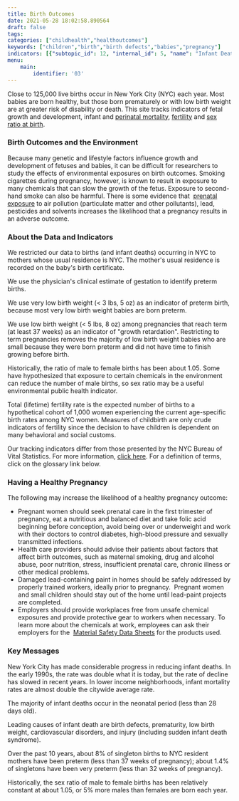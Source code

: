 ```yaml
---
title: Birth Outcomes
date: 2021-05-28 18:02:58.890564
draft: false
tags: 
categories: ["childhealth","healthoutcomes"]
keywords: ["children","birth","birth defects","babies","pregnancy"]
indicators: [{"subtopic_id": 12, "internal_id": 5, "name": "Infant Death", "URL": "https://a816-dohbesp.nyc.gov/IndicatorPublic/VisualizationData.aspx?id=5,719b87,12,Summarize"}, {"subtopic_id": 12, "internal_id": 4, "name": "Low Birthweight at Full Term", "URL": "https://a816-dohbesp.nyc.gov/IndicatorPublic/VisualizationData.aspx?id=4,719b87,12,Summarize"}, {"subtopic_id": 12, "internal_id": 6, "name": "Neonatal Death", "URL": "https://a816-dohbesp.nyc.gov/IndicatorPublic/VisualizationData.aspx?id=6,719b87,12,Summarize"}, {"subtopic_id": 12, "internal_id": 7, "name": "Perinatal Death", "URL": "https://a816-dohbesp.nyc.gov/IndicatorPublic/VisualizationData.aspx?id=7,719b87,12,Summarize"}, {"subtopic_id": 12, "internal_id": 8, "name": "Postneonatal Death", "URL": "https://a816-dohbesp.nyc.gov/IndicatorPublic/VisualizationData.aspx?id=8,719b87,12,Summarize"}, {"subtopic_id": 12, "internal_id": 1, "name": "Preterm Birth", "URL": "https://a816-dohbesp.nyc.gov/IndicatorPublic/VisualizationData.aspx?id=1,719b87,12,Summarize"}, {"subtopic_id": 12, "internal_id": 10, "name": "Sex Ratio ", "URL": "https://a816-dohbesp.nyc.gov/IndicatorPublic/VisualizationData.aspx?id=10,719b87,12,Summarize"}, {"subtopic_id": 12, "internal_id": 9, "name": "Total (Lifetime) Fertility", "URL": "https://a816-dohbesp.nyc.gov/IndicatorPublic/VisualizationData.aspx?id=9,719b87,12,Summarize"}, {"subtopic_id": 12, "internal_id": 3, "name": "Very Low Birthweight", "URL": "https://a816-dohbesp.nyc.gov/IndicatorPublic/VisualizationData.aspx?id=3,719b87,12,Summarize"}, {"subtopic_id": 12, "internal_id": 2, "name": "Very Preterm Birth", "URL": "https://a816-dohbesp.nyc.gov/IndicatorPublic/VisualizationData.aspx?id=2,719b87,12,Summarize"}]
menu:
    main:
        identifier: '03'
---
```


Close to 125,000 live births occur in New York City (NYC) each year. Most babies are born healthy, but those born prematurely or with low birth weight are at greater risk of disability or death. This site tracks indicators of fetal growth and development, infant and [perinatal mortality](http://a816-dohbesp.nyc.gov/IndicatorPublic/Glossary.aspx#Perinata_mortality), [fertility](http://a816-dohbesp.nyc.gov/IndicatorPublic/Glossary.aspx#Fertility) and [sex ratio at birth](http://a816-dohbesp.nyc.gov/IndicatorPublic/Glossary.aspx#Sex_Ratio_at_Birth).

### Birth Outcomes and the Environment

Because many genetic and lifestyle factors influence growth and development of fetuses and babies, it can be difficult for researchers to study the effects of environmental exposures on birth outcomes. Smoking cigarettes during pregnancy, however, is known to result in exposure to many chemicals that can slow the growth of the fetus. Exposure to second-hand smoke can also be harmful. There is some evidence that  [prenatal exposure](http://a816-dohbesp.nyc.gov/IndicatorPublic/Glossary.aspx#Prenatal_exposure) to air pollution (particulate matter and other pollutants), lead, pesticides and solvents increases the likelihood that a pregnancy results in an adverse outcome.   
  
### About the Data and Indicators

We restricted our data to births (and infant deaths) occurring in NYC to mothers whose usual residence is NYC. The mother's usual residence is recorded on the baby's birth certificate.  
  
We use the physician's clinical estimate of gestation to identify preterm births.  
  
We use very low birth weight (< 3 lbs, 5 oz) as an indicator of preterm birth, because most very low birth weight babies are born preterm.  
  
We use low birth weight (< 5 lbs, 8 oz) among pregnancies that reach term (at least 37 weeks) as an indicator of "growth retardation". Restricting to term pregnancies removes the majority of low birth weight babies who are small because they were born preterm and did not have time to finish growing before birth.   
  
Historically, the ratio of male to female births has been about 1.05. Some have hypothesized that exposure to certain chemicals in the environment can reduce the number of male births, so sex ratio may be a useful environmental public health indicator.  
  
Total (lifetime) fertility rate is the expected number of births to a hypothetical cohort of 1,000 women experiencing the current age-specific birth rates among NYC women. Measures of childbirth are only crude indicators of fertility since the decision to have children is dependent on many behavioral and social customs.  
  
Our tracking indicators differ from those presented by the NYC Bureau of Vital Statistics. For more information, [click here](http://www1.nyc.gov/assets/doh/downloads/pdf/tracking/vital-stats-definitions.pdf). For a definition of terms, click on the glossary link below.   
  
### Having a Healthy Pregnancy

The following may increase the likelihood of a healthy pregnancy outcome:

* Pregnant women should seek prenatal care in the first trimester of pregnancy, eat a nutritious and balanced diet and take folic acid beginning before conception, avoid being over or underweight and work with their doctors to control diabetes, high-blood pressure and sexually transmitted infections.
* Health care providers should advise their patients about factors that affect birth outcomes, such as maternal smoking, drug and alcohol abuse, poor nutrition, stress, insufficient prenatal care, chronic illness or other medical problems.
* Damaged lead-containing paint in homes should be safely addressed by properly trained workers, ideally prior to pregnancy.  Pregnant women and small children should stay out of the home until lead-paint projects are completed.
* Employers should provide workplaces free from unsafe chemical exposures and provide protective gear to workers when necessary. To learn more about the chemicals at work, employees can ask their employers for the  [Material Safety Data Sheets](http://a816-dohbesp.nyc.gov/IndicatorPublic/Glossary.aspx#Material_Safety_Data_Sheets) for the products used.

### Key Messages

New York City has made considerable progress in reducing infant deaths. In the early 1990s, the rate was double what it is today, but the rate of decline has slowed in recent years. In lower income neighborhoods, infant mortality rates are almost double the citywide average rate.   
  
The majority of infant deaths occur in the neonatal period (less than 28 days old).   
  
Leading causes of infant death are birth defects, prematurity, low birth weight, cardiovascular disorders, and injury (including sudden infant death syndrome).   
  
Over the past 10 years, about 8% of singleton births to NYC resident mothers have been preterm (less than 37 weeks of pregnancy); about 1.4% of singletons have been very preterm (less than 32 weeks of pregnancy).   
  
Historically, the sex ratio of male to female births has been relatively constant at about 1.05, or 5% more males than females are born each year.   